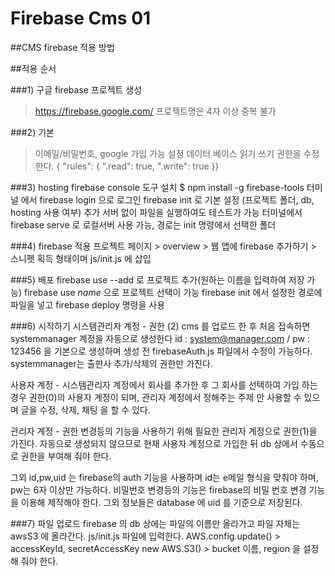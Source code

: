 # Firebase Cms 01

##CMS firebase 적용 방법


##적용 순서

###1) 구글 firebase 프로젝트 생성
>https://firebase.google.com/
>프로젝트명은 4자 이상 중복 불가

###2) 기본
>이메일/비밀번호, google 가입 가능 설정
>데이터 베이스 읽기 쓰기 권한을 수정 한다.
>{  "rules": { ".read": true, ".write": true }}

###3) hosting 
firebase console 도구 설치
	$ npm install -g firebase-tools
터미널 에서 firebase login 으로 로그인
firebase init 로 기본 설정 (프로젝트 폴더, db, hosting 사용 여부)
추가 서버 없이 파일을 실행하여도 테스트가 가능
터미널에서 firebase serve 로 로컬서버 사용 가능, 경로는 init 명령에서 선택한 폴더

###4) firebase 적용
프로젝트 페이지 > overview > 웹 앱에 firebase 추가하기 > 스니펫 획득
    <script>
      var config = {
        apiKey: "your key",
        authDomain: "your-domain.firebaseapp.com",
        databaseURL: "https://your-domain.firebaseio.com",
        storageBucket: "your-domain.appspot.com",
        messagingSenderId: "0000000"
      };
    </script>
	형태이며 js/init.js 에 삽입

###5) 배포
firebase use --add 로 프로젝트 추가(원하는 이름을 입력하여 저장 가능)
firebase use *name* 으로 프로젝트 선택이 가능
firebase init 에서 설정한 경로에 파일을 넣고 firebase deploy 명령을 사용







###6) 시작하기
시스템관리자 계정 - 권한 (2)
    	 cms 를 업로드 한 후 처음 접속하면 systemmanager 계정을 
   	  자동으로 생성한다 id : system@manager.com / pw : 123456 을 
  	   기본으로 생성하며 생성 전 firebaseAuth.js 파일에서 수정이 가능하다.
   	  systemmanager는 출판사 추가/삭제의 권한만 가진다.

사용자 계정 - 시스템관리자 계정에서 회사를 추가한 후 그 회사를 선택하여
  	   가입 하는 경우 권한(0)의 사용자 계정이 되며, 관리자 계정에서 정해주는 주제
    	 만 사용할 수 있으며 글을 수정, 삭제, 채팅 을 할 수 있다.

관리자 계정 - 권한 변경등의 기능을 사용하기 위해 필요한 관리자 계정으로
    	 권한(1)을 가진다.
    	 자동으로 생성되지 않으므로 현재 사용자 계정으로 가입한 뒤 
   	  db 상에서 수동으로 권한을 부여해 줘야 한다.

그외
    	 id,pw,uid 는 firebase의 auth 기능을 사용하며
   	  id는 e메일 형식을 맞춰야 하며, pw는 6자 이상만 가능하다.
   	  비밀번호 변경등의 기능은 firebase의 비밀 번호 변경 기능을 이용해 제작해야 한다.
    	 그외 정보들은 database 에 uid 를 기준으로 저장된다.

###7) 파일 업로드
firebase 의 db 상에는 파일의 이름만 올라가고 파일 자체는 awsS3 에 올라간다.
js/init.js 파일에 입력한다.
AWS.config.update() > accessKeyId, secretAccessKey 
   	new AWS.S3() > bucket 이름,  region 을 설정해 줘야 한다.

